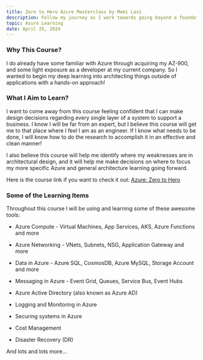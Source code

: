 ```yaml
---
title: Zero to Hero Azure Masterclass by Memi Lavi
description: Follow my journey as I work towards going beyond a foundational knowledge of Azure! I have decided to start with a Udemy course aimed at learning how to build a full modern cloud system for a company using Azure with a hands-on approach.
topic: Azure Learning
date: April 25, 2024
---
```


### Why This Course?

I do already have some familiar with Azure through acquiring my AZ-900, and some light exposure as a developer at my current company. So I wanted to begin my deep learning into architecting things outside of applications with a hands-on approach!

### What I Aim to Learn?

I want to come away from this course feeling confident that I can make design decisions regarding every single layer of a system to support a business. I know I will be far from an expert, but I believe this course will get me to that place where I feel I am as an engineer. If I know what needs to be done, I will know how to do the research to accomplish it in an effective and clean manner!

I also believe this course will help me identify where my weaknesses are in architectural design, and it will help me make decisions on where to focus my more specific Azure and general architecture learning going forward.

Here is the course link if you want to check it out:
[Azure: Zero to Hero](https://www.udemy.com/course/microsoft-azure-from-zero-to-hero-the-complete-guide/?couponCode=ST6MT42324)

### Some of the Learning Items

Throughout this course I will be using and learning some of these awesome tools:

- Azure Compute - Virtual Machines, App Services, AKS, Azure Functions and more

- Azure Networking - VNets, Subnets, NSG, Application Gateway and more

- Data in Azure - Azure SQL, CosmosDB, Azure MySQL, Storage Account and more

- Messaging in Azure - Event Grid, Queues, Service Bus, Event Hubs

- Azure Active Directory (also known as Azure AD)

- Logging and Monitoring in Azure

- Securing systems in Azure

- Cost Management

- Disaster Recovery (DR)

And lots and lots more...
